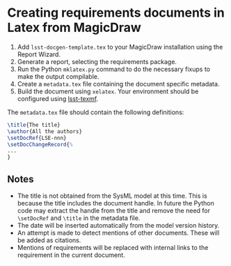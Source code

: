 # Creating requirements documents in Latex from MagicDraw

1. Add `lsst-docgen-template.tex` to your MagicDraw installation using the Report Wizard.
2. Generate a report, selecting the requirements package.
3. Run the Python `mklatex.py` command to do the necessary fixups to make the output compilable.
4. Create a `metadata.tex` file containing the document specific metadata.
5. Build the document using `xelatex`. Your environment should be configured using [lsst-texmf](https://lsst-texmf.lsst.io).

The `metadata.tex` file should contain the following definitions:

```latex
\title{The title}
\author{All the authors}
\setDocRef{LSE-nnn}
\setDocChangeRecord{%
...
}
```

## Notes

* The title is not obtained from the SysML model at this time.
  This is because the title includes the document handle.
  In future the Python code may extract the handle from the title and remove the need for `\setDocRef` and `\title` in the metadata file.
* The date will be inserted automatically from the model version history.
* An attempt is made to detect mentions of other documents.
  These will be added as citations.
* Mentions of requirements will be replaced with internal links to the requirement in the current document.
